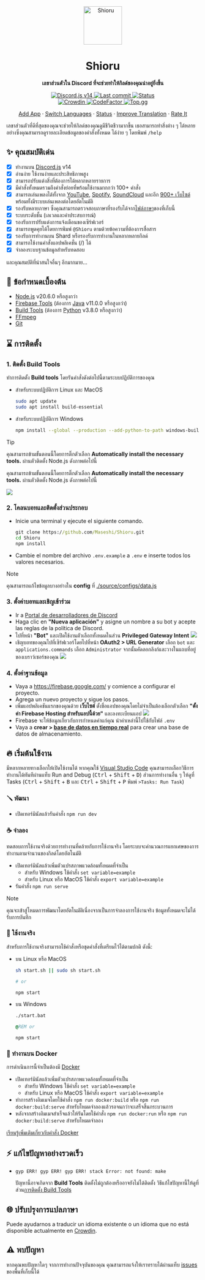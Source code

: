 <div align="center">
  <img src="https://raw.githubusercontent.com/Maseshi/Shioru/main/assets/icons/apple-icon.png" width="100" alt="Shioru" />
  <strong>
    <h1>Shioru</h1>
    <p>เลขาส่วนตัวใน Discord ที่จะช่วยทำให้กิลด์ของคุณน่าอยู่ยิ่งขึ้น</p>
  </strong>
  <p>
    <a title="Discord.js v14" href="https://discord.js.org/">
      <img src="https://img.shields.io/badge/discord.js-14-blue?logo=discord&logoColor=white&style=for-the-badge" alt="Discord.js v14" />
    </a>
    <a title="Last commit" href="https://github.com/Maseshi/Shioru/commits/">
      <img src="https://img.shields.io/github/last-commit/Maseshi/Shioru?logo=github&style=for-the-badge" alt="Last commit" />
    </a>
    <a title="Status" href="https://shioru.statuspage.io/">
      <img src="https://img.shields.io/badge/dynamic/json?url=https%3A%2F%2Fq60yrzp0cbgg.statuspage.io%2Fapi%2Fv2%2Fstatus.json&query=status.indicator&logo=google-cloud&logoColor=white&label=status&style=for-the-badge" alt="Status" />
    </a>
    <br />
    <a title="Crowdin" href="https://crowdin.com/project/shioru">
      <img src="https://badges.crowdin.net/shioru/localized.svg" alt="Crowdin" />
    </a>
    <a title="CodeFactor" href="https://www.codefactor.io/repository/github/maseshi/shioru">
      <img src="https://www.codefactor.io/repository/github/maseshi/shioru/badge" alt="CodeFactor" />
    </a>
    <a title="Top.gg" href="https://top.gg/bot/704706906505347183">
      <img src="https://top.gg/api/widget/upvotes/704706906505347183.svg" alt="Top.gg" />
    </a>
  </p>
  <p>
    <a href="https://shiorus.web.app/invite">Add App</a>
    ·
    <a href="https://github.com/Maseshi/Shioru/tree/main/documents">Switch Languages</a>
    ·
    <a href="https://shioru.statuspage.io/">Status</a>
    ·
    <a href="https://crowdin.com/project/shioru">Improve Translation</a>
    ·
    <a href="https://top.gg/bot/704706906505347183">Rate It</a>
  </p>
</div>

เลขาส่วนตัวที่ดีที่สุดของคุณจะช่วยให้กิลด์ของคุณดูมีชีวิตชีวามากขึ้น เธอสามารถทำสิ่งต่าง ๆ ได้หลายอย่างซึ่งคุณสามารถดูรายละเอียดข้อมูลของคำสั่งทั้งหมด ได้ง่าย ๆ โดยพิมพ์ `/help`

## ✨ คุณสมบัติเด่น

- [x] ทำงานบน [Discord.js](https://discord.js.org/) v14
- [x] อ่านง่าย ใช้งานง่ายและประสิทธิภาพสูง
- [x] สามารถปรับแต่งสิ่งที่ต้องการได้หลากหลายรายการ
- [x] มีคำสั่งทั้งหมดรวมถึงคำสั่งย่อยที่พร้อมใช้งานมากกว่า 100+ คำสั่ง
- [x] สามารถเล่นเพลงได้ทั้งจาก [YouTube](https://www.youtube.com/), [Spotify](https://www.spotify.com/), [SoundCloud](https://soundcloud.com/) และอีก [900+ เว็บไซต์](https://github.com/yt-dlp/yt-dlp/blob/master/supportedsites.md)พร้อมทั้งมีระบบเล่นเพลงต่อโดยอัตโนมัติ
- [x] รองรับหลายภาษา ซึ่งคุณสามารถตรวจสอบภาษาที่รองรับได้จาก[ไฟล์ภาษา](https://github.com/Maseshi/Shioru/blob/main/source/configs/languages.json)ของที่เก็บนี้
- [x] ระบบระดับชั้น (เลเวลและค่าประสบการณ์)
- [x] รองรับการปรับแต่งการแจ้งเตือนของเซิร์ฟเวอร์
- [x] สามารถพูดคุยได้โดยการพิมพ์ `@Shioru` ตามด้วยข้อความที่ต้องการสื่อสาร
- [x] รองรับการทำงานบน Shard หรือรองรับการทำงานในหลากหลายกิลด์
- [x] สามารถใช้งานคำสั่งแอปพลิเคชั่น (/) ได้
- [x] จำลองระบบฐานข้อมูลสำหรับทดสอบ

และคุณสมบัติที่น่าสนใจอื่นๆ อีกมากมาย...

## 🧩 ข้อกำหนดเบื้องต้น

- [Node.js](https://nodejs.org/) v20.6.0 หรือสูงกว่า
- [Firebase Tools](https://firebase.google.com/docs/cli) (ต้องการ [Java](https://www.oracle.com/java/technologies/downloads/) v11.0.0 หรือสูงกว่า)
- [Build Tools](https://visualstudio.microsoft.com/downloads/#build-tools-for-visual-studio-2022) (ต้องการ [Python](https://www.python.org/downloads/) v3.8.0 หรือสูงกว่า)
- [FFmpeg](https://www.ffmpeg.org/download.html)
- [Git](https://git-scm.com/downloads)

## ⌛ การติดตั้ง

### 1. ติดตั้ง **Build Tools**

ทำการติดตั้ง **Build tools** โดยรันคำสั่งดังต่อไปนี้ตามระบบปฏิบัติการของคุณ

- สำหรับระบบปฏิบัติการ Linux และ MacOS

  ```sh
  sudo apt update
  sudo apt install build-essential
  ```

- สำหรับระบบปฏิบัติการ Windows
  ```sh
  npm install --global --production --add-python-to-path windows-build-tools
  ```

> [!TIP]
>
> คุณสามารถข้ามขั้นตอนนี้โดยการติ๊กตัวเลือก **Automatically install the necessary tools.** ผ่านตัวติดตั้ง Node.js ดังภาพต่อไปนี้
>
> คุณสามารถข้ามขั้นตอนนี้โดยการติ๊กตัวเลือก **Automatically install the necessary tools.** ผ่านตัวติดตั้ง Node.js ดังภาพต่อไปนี้
>
> ![](https://raw.githubusercontent.com/Maseshi/Shioru/main/assets/images/node-js-tools-for-native-modules.png)

### 2. โคลนบอทและติดตั้งส่วนประกอบ

- Inicie una terminal y ejecute el siguiente comando.
  ```bat
  git clone https://github.com/Maseshi/Shioru.git
  cd Shioru
  npm install
  ```
- Cambie el nombre del archivo `.env.example` a `.env` e inserte todos los valores necesarios.

> [!NOTE]
>
> คุณสามารถแก้ไขข้อมูลบางอย่างใน **config** ที่ [./source/configs/data.js](../source/configs/data.js)

### 3. ตั้งค่าบอทและเชิญเข้าร่วม

- Ir a [Portal de desarrolladores de Discord](https://discord.com/developers/applications)
- Haga clic en **"Nueva aplicación"** y asigne un nombre a su bot y acepte las reglas de la política de Discord.
- ไปที่หน้า **"Bot"** และเปิดใช้งานตัวเลือกทั้งหมดในส่วน **Privileged Gateway Intent** ![](https://raw.githubusercontent.com/Maseshi/Shioru/main/assets/images/discord-developer-portal-privileged-gateway-intents.png)
- เชิญบอทของคุณไปที่เซิร์ฟเวอร์โดยไปที่หน้า **OAuth2 > URL Generator** เลือก `bot` และ `applications.commands` เลือก `Administrator` จากนั้นคัดลอกลิงก์และวางในแถบที่อยู่ของเบราว์เซอร์ของคุณ ![](https://raw.githubusercontent.com/Maseshi/Shioru/main/assets/images/discord-developer-portal-scopes.png)

### 4. ตั้งค่าฐานข้อมูล

- Vaya a https://firebase.google.com/ y comience a configurar el proyecto.
- Agrega un nuevo proyecto y sigue los pasos.
- เพิ่มแอปพลิเคชันแรกของคุณด้วย **เว็บไซต์** ตั้งชื่อแอปของคุณโดยไม่จำเป็นต้องเลือกตัวเลือก **"ตั้งค่า Firebase Hosting สำหรับแอปนี้ด้วย"** และลงทะเบียนแอป ![](https://raw.githubusercontent.com/Maseshi/Shioru/main/assets/images/firebase-setup-web-application.png)
- Firebase จะให้ข้อมูลเกี่ยวกับการกำหนดค่าแก่คุณ นำค่าเหล่านี้ไปใช้กับไฟล์ `.env`
- Vaya a **crear > [base de datos en tiempo real](https://console.firebase.google.com/u/0/project/_/database/data)** para crear una base de datos de almacenamiento.

## 🔥 เริ่มต้นใช้งาน

มีหลากหลายทางเลือกให้เปิดใช้งานได้ หากคุณใช้ [Visual Studio Code](https://code.visualstudio.com/) คุณสามารถเลือกวิธีการทำงานได้ทันทีผ่านแท็บ Run and Debug (<kbd>Ctrl</kbd> + <kbd>Shift</kbd> + <kbd>D</kbd>) ส่วนการทำงานอื่น ๆ ให้ดูที่ Tasks (<kbd>Ctrl</kbd> + <kbd>Shift</kbd> + <kbd>B</kbd> และ <kbd>Ctrl</kbd> + <kbd>Shift</kbd> + <kbd>P</kbd> พิมพ์ `>Tasks: Run Task`)

### 🪛 พัฒนา

- เปิดเทอร์มินัลแล้วรันคำสั่ง `npm run dev`

### ☕ จำลอง

ทดสอบการใช้งานจริงด้วยการทำงานที่คล้ายกับการใช้งานจริง โดยระบบจะคำนวณการแยกเศษของการทำงานตามจำนวนของกิลด์โดยอัตโนมัติ

- เปิดเทอร์มินัลแล้วเพิ่มตัวแปรสภาพแวดล้อมทั้งหมดที่จำเป็น
  - สำหรับ Windows ใช้คำสั่ง `set variable=example`
  - สำหรับ Linux หรือ MacOS ใช้คำสั่ง `export variable=example`
- รันคำสั่ง `npm run serve`

> [!NOTE]
>
> คุณจะเข้าสู่โหมดการพัฒนาโดยอัตโนมัติเนื่องจากเป็นการจำลองการใช้งานจริง ข้อมูลทั้งหมดจะไม่ได้รับการบันทึก

### 🍵 ใช้งานจริง

สำหรับการใช้งานจริงสามารถใช้คำสั่งหรือชุดคำสั่งที่เตรียมไว้ได้ตามปกติ ดังนี้:

- บน Linux หรือ MacOS

  ```sh
  sh start.sh || sudo sh start.sh

  # or

  npm start
  ```

- บน Windows

  ```bat
  ./start.bat

  @REM or

  npm start
  ```

### 🐳 ทำงานบน Docker

การดำเนินการนี้จำเป็นต้องมี [Docker](https://www.docker.com/products/docker-desktop/)

- เปิดเทอร์มินัลแล้วเพิ่มตัวแปรสภาพแวดล้อมทั้งหมดที่จำเป็น
  - สำหรับ Windows ใช้คำสั่ง `set variable=example`
  - สำหรับ Linux หรือ MacOS ใช้คำสั่ง `export variable=example`
- ทำการสร้างอิมเมจโดยใช้คำสั่ง `npm run docker:build` หรือ `npm run docker:build:serve` สำหรับโหมดจำลองแล้วรอจนกว่าจะเสร็จสิ้นกระบวนการ
- หลังจากสร้างอิมเมจสำเร็จแล้วให้รันโดยใช้คำสั่ง `npm run docker:run` หรือ `npm run docker:build:serve` สำหรับโหมดจำลอง

[เรียนรู้เพิ่มเติมเกี่ยวกับคำสั่ง Docker](https://docs.docker.com/reference/)

## ⚡ แก้ไขปัญหาอย่างรวดเร็ว

- `gyp ERR! gyp ERR! gyp ERR! stack Error: not found: make`

  ปัญหานี้อาจเกิดจาก **Build Tools** ติดตั้งไม่ถูกต้องหรืออาจยังไม่ได้ติดตั้ง วิธีแก้ไขปัญหานี้ให้ดูที่ส่วน[การติดตั้ง Build Tools](#1-ติดตั้ง-build-tools)

## 🌐 ปรับปรุงการแปลภาษา

Puede ayudarnos a traducir un idioma existente o un idioma que no está disponible actualmente en [Crowdin](https://crowdin.com/project/shioru-bot).

## ⚠️ พบปัญหา

หากคุณพบปัญหาใดๆ จากการทำงานปัจจุบันของคุณ คุณสามารถแจ้งให้เราทราบได้ผ่านแท็บ [issues](https://github.com/Maseshi/Shioru/issues) ของพื้นที่เก็บนี้ได้

